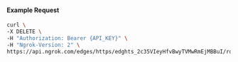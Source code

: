 <!-- Code generated for API Clients. DO NOT EDIT. -->

#### Example Request

```bash
curl \
-X DELETE \
-H "Authorization: Bearer {API_KEY}" \
-H "Ngrok-Version: 2" \
https://api.ngrok.com/edges/https/edghts_2c35VIeyHfvBwyTVMwRmEjMBBuI/routes/edghtsrt_2c35VH8VnBwG7x71hH9vUXBq2nK
```

